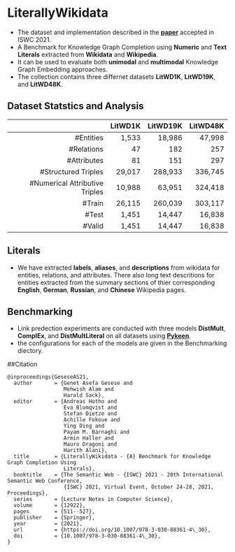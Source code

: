 # LiterallyWikidata 
- The dataset and implementation described in the [**paper**](https://link.springer.com/chapter/10.1007/978-3-030-88361-4_30) accepted in ISWC 2021.
- A Benchmark for Knowledge Graph Completion using **Numeric** and **Text Literals** extracted from **Wikidata** and **Wikipedia**. 
- It can be used to evaluate both **unimodal** and **multimodal** Knowledge Graph Embedding approaches. 
- The collection contains three differnet datasets **LitWD1K**, **LitWD19K**, and **LitWD48K**. 

## Dataset Statstics and Analysis
|           | LitWD1K | LitWD19K | LitWD48K |
|----------:|--------:|---------:|---------:|
|\#Entities | 1,533   | 18,986   | 47,998   |
|\#Relations| 47   | 182   | 257   |
|\#Attributes|81   | 151 |297|
|\#Structured Triples|29,017 |288,933| 336,745|
|\#Numerical Attributive Triples|10,988|63,951|324,418|
|\#Train|26,115|260,039|303,117|
|\#Test|1,451|14,447|16,838|
|\#Valid|1,451|14,447|16,838|

## Literals

- We have extracted **labels**, **aliases**, and **descriptions** from wikidata for entities, relations, and attributes. There also long text descritions for entities extracted from the summary sections of thier corresponding **English**, **German**, **Russian**, and **Chinese** Wikipedia pages. 


## Benchmarking <!--- Results -->

- Link predection experiments are conducted with three models **DistMult**, **ComplEx**, and **DistMultLiteral** on all datasets using [**Pykeen**](https://pykeen.readthedocs.io/en/latest/).  
- the configurations for each of the models are given in the Benchmarking diectory. 

<!--- ## LitWD1K

<!--- #|| MRR| Hits@1| Hits@10 |
#|----------:|--------:|---------:|



<!--- ### LitWD19K
|| MRR| Hits@1| Hits@10 |
|----------:|--------:|---------:|

<!--- ### LitWD48K
|| MRR| Hits@1| Hits@10 |
|----------:|--------:|---------:|-->


##Citation

```
@inproceedings{GeseseAS21,
  author       = {Genet Asefa Gesese and
                  Mehwish Alam and
                  Harald Sack},
  editor       = {Andreas Hotho and
                  Eva Blomqvist and
                  Stefan Dietze and
                  Achille Fokoue and
                  Ying Ding and
                  Payam M. Barnaghi and
                  Armin Haller and
                  Mauro Dragoni and
                  Harith Alani},
  title        = {LiterallyWikidata - {A} Benchmark for Knowledge Graph Completion Using
                  Literals},
  booktitle    = {The Semantic Web - {ISWC} 2021 - 20th International Semantic Web Conference,
                  {ISWC} 2021, Virtual Event, October 24-28, 2021, Proceedings},
  series       = {Lecture Notes in Computer Science},
  volume       = {12922},
  pages        = {511--527},
  publisher    = {Springer},
  year         = {2021},
  url          = {https://doi.org/10.1007/978-3-030-88361-4\_30},
  doi          = {10.1007/978-3-030-88361-4\_30},
}
```

